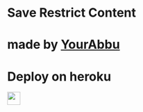 # Save Restrict Content
# made by [YourAbbu](http://t.me/AsurReborn_bot) 

 
# Deploy on heroku


<a href="https://dashboard.heroku.com/new?template=https://github.com/Drago-Owner/SRC">
     <img height="30px" src="https://img.shields.io/badge/Deploy%20To%20Heroku-blueviolet?style=for-the-badge&logo=heroku">
  </a>
